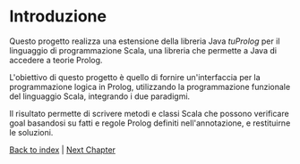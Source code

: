 # Introduzione

Questo progetto realizza una estensione della libreria Java _tuProlog_ per il linguaggio di programmazione Scala, una
libreria che permette a Java di accedere a teorie Prolog.

L'obiettivo di questo progetto è quello di fornire un'interfaccia per la programmazione logica in Prolog, utilizzando 
la programmazione funzionale del linguaggio Scala, integrando i due paradigmi.

Il risultato permette di scrivere metodi e classi Scala che possono verificare goal basandosi su fatti e regole Prolog
definiti nell'annotazione, e restituirne le soluzioni.

[Back to index](../index.md) |
[Next Chapter](../2-tmp/index.md)